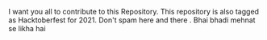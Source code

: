 I want you all to contribute to this Repository. This repository is also tagged as Hacktoberfest for 2021. Don't spam here and there .
Bhai bhadi mehnat se likha hai
